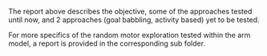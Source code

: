 The report above describes the objective, some of the approaches tested until now, and 2 approaches (goal babbling, activity based) yet to be tested.

For more specifics of the random motor exploration tested within the arm model, a report is provided in the corresponding sub folder.
